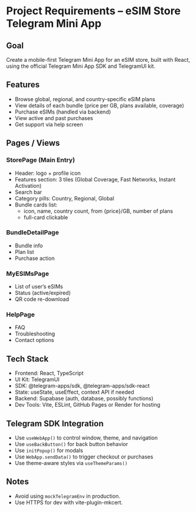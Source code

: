 # Project Requirements – eSIM Store Telegram Mini App

## Goal
Create a mobile-first Telegram Mini App for an eSIM store, built with React, using the official Telegram Mini App SDK and TelegramUI kit.

## Features
- Browse global, regional, and country-specific eSIM plans
- View details of each bundle (price per GB, plans available, coverage)
- Purchase eSIMs (handled via backend)
- View active and past purchases
- Get support via help screen

## Pages / Views
### StorePage (Main Entry)
- Header: logo + profile icon
- Features section: 3 tiles (Global Coverage, Fast Networks, Instant Activation)
- Search bar
- Category pills: Country, Regional, Global
- Bundle cards list:
  - icon, name, country count, from {price}/GB, number of plans
  - full-card clickable

### BundleDetailPage
- Bundle info
- Plan list
- Purchase action

### MyESIMsPage
- List of user’s eSIMs
- Status (active/expired)
- QR code re-download

### HelpPage
- FAQ
- Troubleshooting
- Contact options

## Tech Stack
- Frontend: React, TypeScript
- UI Kit: TelegramUI
- SDK: @telegram-apps/sdk, @telegram-apps/sdk-react
- State: useState, useEffect, context API if needed
- Backend: Supabase (auth, database, possibly functions)
- Dev Tools: Vite, ESLint, GitHub Pages or Render for hosting

## Telegram SDK Integration
- Use `useWebApp()` to control window, theme, and navigation
- Use `useBackButton()` for back button behavior
- Use `initPopup()` for modals
- Use `WebApp.sendData()` to trigger checkout or purchases
- Use theme-aware styles via `useThemeParams()`

## Notes
- Avoid using `mockTelegramEnv` in production.
- Use HTTPS for dev with vite-plugin-mkcert.
